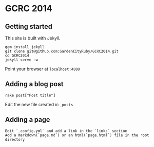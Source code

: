 GCRC 2014
===========

## Getting started

This site is built with Jekyll.

    gem install jekyll
    git clone git@github.com:GardenCityRuby/GCRC2014.git
    cd GCRC2014
    jekyll serve -w
    
Point your browser at `localhost:4000`

## Adding a blog post

    rake post["Post title"]

Edit the new file created in `_posts`

## Adding a page

    Edit `_config.yml` and add a link in the `links` section
    Add a markdown(`page.md`) or an html(`page.html`) file in the root directory
